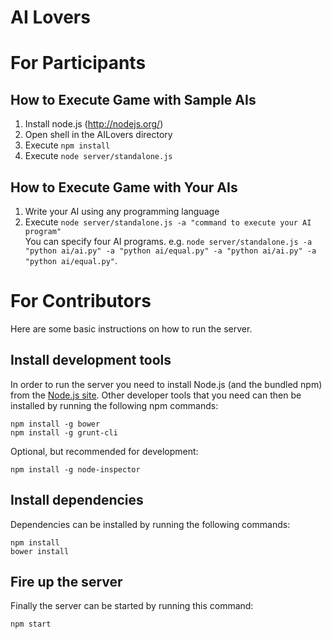 AI Lovers
========

# For Participants

## How to Execute Game with Sample AIs

1. Install node.js (http://nodejs.org/)
2. Open shell in the AILovers directory
3. Execute ```npm install```
4. Execute ```node server/standalone.js```

## How to Execute Game with Your AIs

1. Write your AI using any programming language
2. Execute ```node server/standalone.js -a "command to execute your AI program"```  
You can specify four AI programs.
e.g. ```node server/standalone.js -a "python ai/ai.py" -a "python ai/equal.py" -a "python ai/ai.py" -a "python ai/equal.py"```.

# For Contributors
Here are some basic instructions on how to run the server.

## Install development tools
In order to run the server you need to install Node.js (and the bundled npm) from the [Node.js site](http://nodejs.org/).
Other developer tools that you need can then be installed by running the following npm commands:
```
npm install -g bower
npm install -g grunt-cli
```

Optional, but recommended for development:
```
npm install -g node-inspector
```

## Install dependencies
Dependencies can be installed by running the following commands:
```
npm install
bower install
```

## Fire up the server
Finally the server can be started by running this command:
```
npm start
```
